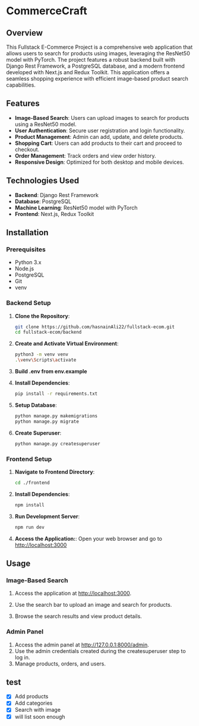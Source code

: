 # CommerceCraft

## Overview

This Fullstack E-Commerce Project is a comprehensive web application that allows users to search for products using images, leveraging the ResNet50 model with PyTorch. The project features a robust backend built with Django Rest Framework, a PostgreSQL database, and a modern frontend developed with Next.js and Redux Toolkit. This application offers a seamless shopping experience with efficient image-based product search capabilities.

## Features

- **Image-Based Search**: Users can upload images to search for products using a ResNet50 model.
- **User Authentication**: Secure user registration and login functionality.
- **Product Management**: Admin can add, update, and delete products.
- **Shopping Cart**: Users can add products to their cart and proceed to checkout.
- **Order Management**: Track orders and view order history.
- **Responsive Design**: Optimized for both desktop and mobile devices.

## Technologies Used

- **Backend**: Django Rest Framework
- **Database**: PostgreSQL
- **Machine Learning**: ResNet50 model with PyTorch
- **Frontend**: Next.js, Redux Toolkit

## Installation

### Prerequisites

- Python 3.x
- Node.js
- PostgreSQL
- Git
- venv

### Backend Setup

1. **Clone the Repository**:

   ```bash
   git clone https://github.com/hasnainAli22/fullstack-ecom.git
   cd fullstack-ecom/backend
   ```

2. **Create and Activate Virtual Environment**:

   ```bash
   python3 -m venv venv
   .\venv\Scripts\activate
   ```

3. **Build .env from env.example**

4. **Install Dependencies**:

   ```bash
   pip install -r requirements.txt
   ```

5. **Setup Database**:

   ```bash
   python manage.py makemigrations
   python manage.py migrate
   ```

6. **Create Superuser**:

   ```bash
   python manage.py createsuperuser
   ```

### Frontend Setup

1. **Navigate to Frontend Directory**:

   ```bash
   cd ./frontend
   ```

2. **Install Dependencies**:

   ```bash
   npm install
   ```

3. **Run Development Server**:

   ```bash
   npm run dev
   ```

4. **Access the Application:**:
   Open your web browser and go to <http://localhost:3000>

## Usage

### Image-Based Search

1. Access the application at <http://localhost:3000>.
2. Use the search bar to upload an image and search for products.

3. Browse the search results and view product details.

### Admin Panel

1. Access the admin panel at <http://127.0.0.1:8000/admin>.
2. Use the admin credentials created during the createsuperuser step to log in.
3. Manage products, orders, and users.

## test

- [x] Add products
- [x] Add categories
- [x] Search with image
- [x] will list soon enough
